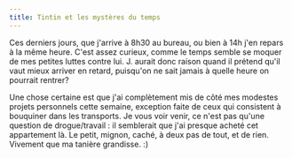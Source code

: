 ```yaml
---
title: Tintin et les mystères du temps
---
```


Ces derniers jours, que j'arrive à 8h30 au bureau, ou bien à 14h j'en repars à
la même heure. C'est assez curieux, comme le temps semble se moquer de mes
petites luttes contre lui. J. aurait donc raison quand il prétend qu'il vaut
mieux arriver en retard, puisqu'on ne sait jamais à quelle heure on pourrait
rentrer?

Une chose certaine est que j'ai complètement mis de côté mes modestes projets
personnels cette semaine, exception faite de ceux qui consistent à bouquiner
dans les transports. Je vous voir venir, ce n'est pas qu'une question de
drogue/travail : il semblerait que j'ai presque acheté cet appartement là. Le
petit, mignon, caché, à deux pas de tout, et de rien. Vivement que ma tanière
grandisse. :)

